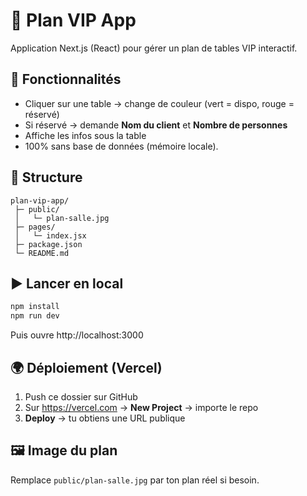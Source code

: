 
# 📌 Plan VIP App

Application Next.js (React) pour gérer un plan de tables VIP interactif.

## 🚀 Fonctionnalités
- Cliquer sur une table → change de couleur (vert = dispo, rouge = réservé)
- Si réservé → demande **Nom du client** et **Nombre de personnes**
- Affiche les infos sous la table
- 100% sans base de données (mémoire locale).

## 📂 Structure
```
plan-vip-app/
 ├─ public/
 │   └─ plan-salle.jpg
 ├─ pages/
 │   └─ index.jsx
 ├─ package.json
 └─ README.md
```

## ▶️ Lancer en local
```bash
npm install
npm run dev
```
Puis ouvre http://localhost:3000

## 🌍 Déploiement (Vercel)
1. Push ce dossier sur GitHub
2. Sur https://vercel.com → **New Project** → importe le repo
3. **Deploy** → tu obtiens une URL publique

## 🖼️ Image du plan
Remplace `public/plan-salle.jpg` par ton plan réel si besoin.
